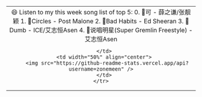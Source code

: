 <table>
  <tbody>
    <tr>
      <td width="50%" align="center">
        😄 Listen to my this week song list of top 5:
        0. 🌈可 - 薛之谦/张靓颖
1. 🌈Circles - Post Malone
2. 🌈Bad Habits - Ed Sheeran
3. 🌈Dumb - ICE/艾志恒Asen
4. 🌈说唱明星(Super Gremlin Freestyle) - 艾志恒Asen

      </td>
      <td width="50%" align="center">
        <img src="https://github-readme-stats.vercel.app/api?username=zonemeen" />
      </td>
    </tr>
  </tbody>
</table>
